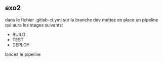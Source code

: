 ## exo2
dans le fichier .gitlab-ci.yml sur la branche dev mettez en place  un pipeline qui aura les stages suivants:
- BUILD
- TEST
- DEPLOY

lancez le pipeline 

